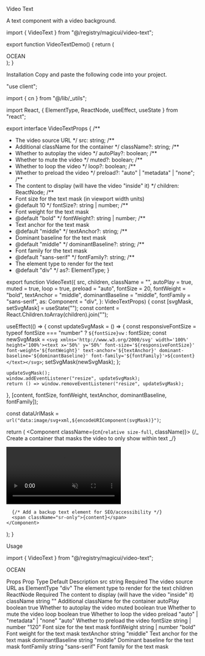 Video Text

A text component with a video background.

import { VideoText } from "@/registry/magicui/video-text";

export function VideoTextDemo() {
return (
<div className="relative h-[200px] w-full overflow-hidden">
<VideoText src="https://cdn.magicui.design/ocean-small.webm">
OCEAN
</VideoText>
</div>
);
}

Installation
Copy and paste the following code into your project.

"use client";

import { cn } from "@/lib/\_utils";

import React, { ElementType, ReactNode, useEffect, useState } from "react";

export interface VideoTextProps {
/\*\*

- The video source URL
  \*/
  src: string;
  /\*\*
- Additional className for the container
  \*/
  className?: string;
  /\*\*
- Whether to autoplay the video
  \*/
  autoPlay?: boolean;
  /\*\*
- Whether to mute the video
  \*/
  muted?: boolean;
  /\*\*
- Whether to loop the video
  \*/
  loop?: boolean;
  /\*\*
- Whether to preload the video
  \*/
  preload?: "auto" | "metadata" | "none";
  /\*\*
- The content to display (will have the video "inside" it)
  \*/
  children: ReactNode;
  /\*\*
- Font size for the text mask (in viewport width units)
- @default 10
  \*/
  fontSize?: string | number;
  /\*\*
- Font weight for the text mask
- @default "bold"
  \*/
  fontWeight?: string | number;
  /\*\*
- Text anchor for the text mask
- @default "middle"
  \*/
  textAnchor?: string;
  /\*\*
- Dominant baseline for the text mask
- @default "middle"
  \*/
  dominantBaseline?: string;
  /\*\*
- Font family for the text mask
- @default "sans-serif"
  \*/
  fontFamily?: string;
  /\*\*
- The element type to render for the text
- @default "div"
  \*/
  as?: ElementType;
  }

export function VideoText({
src,
children,
className = "",
autoPlay = true,
muted = true,
loop = true,
preload = "auto",
fontSize = 20,
fontWeight = "bold",
textAnchor = "middle",
dominantBaseline = "middle",
fontFamily = "sans-serif",
as: Component = "div",
}: VideoTextProps) {
const [svgMask, setSvgMask] = useState("");
const content = React.Children.toArray(children).join("");

useEffect(() => {
const updateSvgMask = () => {
const responsiveFontSize =
typeof fontSize === "number" ? `${fontSize}vw` : fontSize;
const newSvgMask = `<svg xmlns='http://www.w3.org/2000/svg' width='100%' height='100%'><text x='50%' y='50%' font-size='${responsiveFontSize}' font-weight='${fontWeight}' text-anchor='${textAnchor}' dominant-baseline='${dominantBaseline}' font-family='${fontFamily}'>${content}</text></svg>`;
setSvgMask(newSvgMask);
};

    updateSvgMask();
    window.addEventListener("resize", updateSvgMask);
    return () => window.removeEventListener("resize", updateSvgMask);

}, [content, fontSize, fontWeight, textAnchor, dominantBaseline, fontFamily]);

const dataUrlMask = `url("data:image/svg+xml,${encodeURIComponent(svgMask)}")`;

return (
<Component className={cn(`relative size-full`, className)}>
{/_ Create a container that masks the video to only show within text _/}
<div
className="absolute inset-0 flex items-center justify-center"
style={{
          maskImage: dataUrlMask,
          WebkitMaskImage: dataUrlMask,
          maskSize: "contain",
          WebkitMaskSize: "contain",
          maskRepeat: "no-repeat",
          WebkitMaskRepeat: "no-repeat",
          maskPosition: "center",
          WebkitMaskPosition: "center",
        }} >
<video
          className="w-full h-full object-cover"
          autoPlay={autoPlay}
          muted={muted}
          loop={loop}
          preload={preload}
          playsInline
        >
<source src={src} />
Your browser does not support the video tag.
</video>
</div>

      {/* Add a backup text element for SEO/accessibility */}
      <span className="sr-only">{content}</span>
    </Component>

);
}

Usage

import { VideoText } from "@/registry/magicui/video-text";

<div className="relative h-[500px] w-full overflow-hidden">
  <VideoText src="https://cdn.magicui.design/ocean-small.webm">OCEAN</VideoText>
</div>

Props
Prop Type Default Description
src string Required The video source URL
as ElementType "div" The element type to render for the text
children ReactNode Required The content to display (will have the video "inside" it)
className string "" Additional className for the container
autoPlay boolean true Whether to autoplay the video
muted boolean true Whether to mute the video
loop boolean true Whether to loop the video
preload "auto" | "metadata" | "none" "auto" Whether to preload the video
fontSize string | number "120" Font size for the text mask
fontWeight string | number "bold" Font weight for the text mask
textAnchor string "middle" Text anchor for the text mask
dominantBaseline string "middle" Dominant baseline for the text mask
fontFamily string "sans-serif" Font family for the text mask
